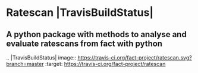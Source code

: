 Ratescan |TravisBuildStatus|
=======================================
A python package with methods to analyse and evaluate ratescans from fact with python
----------------------------------------------------------------------------

.. |TravisBuildStatus| image:: https://travis-ci.org/fact-project/ratescan.svg?branch=master
   :target: https://travis-ci.org/fact-project/ratescan
